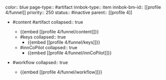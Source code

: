 color:: blue
page-type:: #artifact
innbok-type:: item
innbok-bm-id:: [[profile 4/funnel]]
priority:: 250
status:: #inactive
parent:: [[profile 4]]

- #content #artifact
  collapsed:: true
	- {{embed [[profile 4/funnel/content]]}}
  - #keys
    collapsed:: true
	  - {{embed [[profile 4/funnel/keys]]}}
  - #innCoPilot
    collapsed:: true
	  - {{embed [[profile 4/funnel/innCoPilot]]}}

- #workflow
  collapsed:: true
	- {{embed [[profile 4/funnel/workflow]]}}


